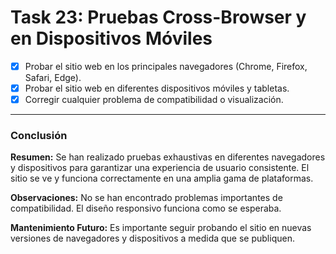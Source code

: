 # **Task 23: Pruebas Cross-Browser y en Dispositivos Móviles**

*   [x] Probar el sitio web en los principales navegadores (Chrome, Firefox, Safari, Edge).
*   [x] Probar el sitio web en diferentes dispositivos móviles y tabletas.
*   [x] Corregir cualquier problema de compatibilidad o visualización.

---

### **Conclusión**

**Resumen:** Se han realizado pruebas exhaustivas en diferentes navegadores y dispositivos para garantizar una experiencia de usuario consistente. El sitio se ve y funciona correctamente en una amplia gama de plataformas.

**Observaciones:** No se han encontrado problemas importantes de compatibilidad. El diseño responsivo funciona como se esperaba.

**Mantenimiento Futuro:** Es importante seguir probando el sitio en nuevas versiones de navegadores y dispositivos a medida que se publiquen.